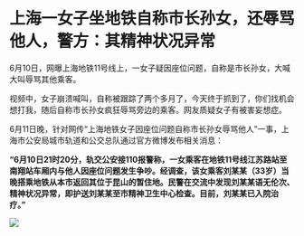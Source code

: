 

# 上海一女子坐地铁自称市长孙女，还辱骂他人，警方：其精神状况异常

6月10日，网曝上海地铁11号线上，一女子疑因座位问题，自称是市长孙女，大喊大叫辱骂其他乘客。

视频中，女子崩溃喊叫，自称被跟踪了两个多月了，今天终于抓到了，你们找机会想打我，随后自称市长孙女疯狂辱骂旁边的乘客。网友质疑女子有被害妄想症。

6月11日晚，针对网传“上海地铁女子因座位问题自称市长孙女辱骂他人”一事，上海市公安局城市轨道和公交总队通过官方微博发布相关消息：

**“6月10日21时20分，轨交公安接110报警称，一女乘客在地铁11号线江苏路站至南翔站车厢内与他人因座位问题发生争吵。经调查，该女乘客刘某某（33岁）当晚搭乘地铁从本市返回其位于昆山的暂住地。民警在交流中发现刘某某语无伦次、精神状况异常，即护送刘某某至市精神卫生中心检查。目前，刘某某已入院治疗。”**

![](https://inews.gtimg.com/om_bt/OESdvQ4zYLtc9dsYUj0l6o7lgR6CD_cUjC-t-j-FwC3MEAA/1000)


